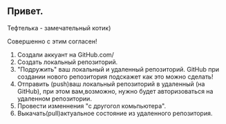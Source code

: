 ## Привет.

Тефтелька - замечательный котик)

Совершенно с этим согласен!

1. Создали аккуант на GitHub.com/
2. Создать локальный репозиторий.
3. "Подружить" ваш локальный и удаленный репозиторий. GitHub при создании нового репозитория подскажет как это можно сделать!
4. Отправить (push)ваш локальный репозиторий в удаленный (на GitHub), при этом вам,возможно, нужно будет авторизоваться на удаленном репозитории.
5. Провести изменнения "с другогол комьпьютера".
6. Выкачать(pull)актуальное состояние из удаленного репозитория.
